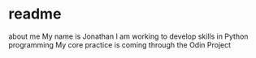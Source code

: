# readme
about me
My name is Jonathan 
I am working to develop skills in Python programming
My core practice is coming through the Odin Project
